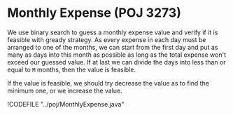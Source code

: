 # Monthly Expense (POJ 3273)

We use binary search to guess a monthly expense value and verify if it is feasible with gready strategy.
As every expense in each day must be arranged to one of the months, we can start from the first day and
put as many as days into this month as possible as long as the total expense won't exceed our guessed value.
If at last we can divide the days into less than or equal to `M` months, then the value is feasible.

If the value is feasible, we should try decrease the value as to find the minimum one, or we increase the value.

!CODEFILE "../poj/MonthlyExpense.java"
